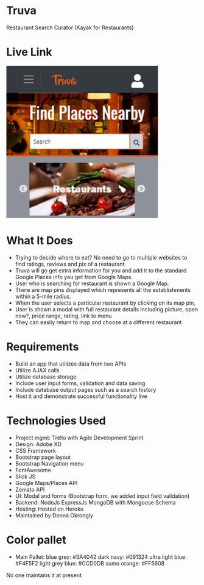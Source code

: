 # Truva
Restaurant Search Curator
(Kayak for Restaurants)

# Live Link
<a href=https://truvanow.herokuapp.com/>
    <img src=truva_live_link_on_github.png>
</a>

# What It Does
- Trying to decide where to eat? No need to go to multiple websites to find ratings, reviews and pix of a restaurant.
- Truva will go get extra information for you and add it to the standard Google Places info you get from Google Maps.
- User who is searching for restaurant is shown a Google Map.
- There are map pins displayed which represents all the establishments within a 5-mile radius.
- When the user selects a particular restaurant by clicking on its map pin,
- User is shown a modal with full restaurant details including picture, open now?, price range, rating, link to menu
- They can easily return to map and choose at a different restaurant

# Requirements
- Build an app that utilizes data from two APIs
- Utilize AJAX calls
- Utilize database storage
- Include user input forms, validation and data saving
- Include database output pages such as a search history
- Host it and demonstrate successful functionality live

# Technologies Used
- Project mgmt: Trello with Agile Development Sprint
- Design: Adobe XD
- CSS Framework
- Bootstrap page layout
- Bootstrap Navigation menu
- FontAwesome
- Slick JS
- Google Maps/Places API
- Zomato API
- UI: Modal and forms (Bootstrap form, we added input field validation)
- Backend: NodeJs ExpressJs MongoDB with Mongoose Schema
- Hosting: Hosted on Heroku
- Maintained by Donna Okrongly

# Color pallet
- Main Pallet:
    blue grey: #3A4042
    dark navy: #091324
    ultra light blue:  #F4F5F2
    light grey blue: #CCD0DB
    sumo orange: #FF5608

No one maintains it at present

